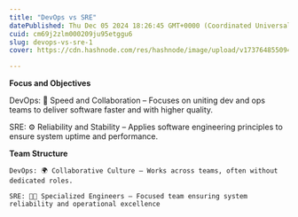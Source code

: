 ```yaml
---
title: "DevOps vs SRE"
datePublished: Thu Dec 05 2024 18:26:45 GMT+0000 (Coordinated Universal Time)
cuid: cm69j2zlm000209ju95etggu6
slug: devops-vs-sre-1
cover: https://cdn.hashnode.com/res/hashnode/image/upload/v1737648550949/b7f5a037-450e-4c85-aa9e-26fb9f88cb35.jpeg

---
```


**Focus and Objectives**

 DevOps: 🚀 Speed and Collaboration – Focuses on uniting dev and ops teams to deliver software faster and with higher quality.

 SRE: ⚙️ Reliability and Stability – Applies software engineering principles to ensure system uptime and performance.

**Team Structure**

    DevOps: 🌍 Collaborative Culture – Works across teams, often without dedicated roles.

    SRE: 👨‍💻 Specialized Engineers – Focused team ensuring system reliability and operational excellence